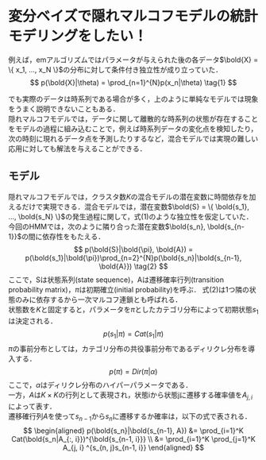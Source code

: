 # 変分ベイズで隠れマルコフモデルの統計モデリングをしたい！

例えば，emアルゴリズムではパラメータが与えられた後の各データ$\bold{X} = \{ x_1, ..., x_N \}$の分布に対して条件付き独立性が成り立っていた．
$$
p(\bold{X}|\theta) = \prod_{n=1}^{N}p(x_n|\theta) \tag{1}
$$

でも実際のデータは時系列である場合が多く，上のように単純なモデルでは現象をうまく説明できないこともある．  
隠れマルコフモデルでは，データに関して離散的な時系列の状態が存在することをモデルの過程に組み込むことで，例えば時系列データの変化点を検知したり，次の時刻に現れるデータ点を予測したりするなど，混合モデルでは実現の難しい応用に対しても解法を与えることができる．

## モデル
隠れマルコフモデルでは，クラスタ数$K$の混合モデルの潜在変数に時間依存を加えるだけで実現できる．混合モデルでは，潜在変数$\bold{S} = \{ \bold{s_1}, ..., \bold{s_N} \}$の発生過程に関して，式(1)のような独立性を仮定していた．  
今回のHMMでは，次のように隣り合った潜在変数$\bold{s_n}, \bold{s_{n-1}}$の間に依存性をもたえる．
$$
p(\bold{S}|\bold{\pi}, \bold{A}) = p(\bold{s_1}|\bold{\pi})\prod_{n=2}^{N}p(\bold{s_n}|\bold{s_{n-1}, \bold{A}}) \tag{2}
$$
ここで，Sは状態系列(state sequence)，Aは遷移確率行列(transition probability matrix)，$\pi$は初期確立(initial probability)を呼ぶ． 式(2)は1つ隣の状態のみに依存するから一次マルコフ連鎖とも呼ばれる．  
状態数を$K$と固定すると，パラメータを$\pi$としたカテゴリ分布によって初期状態$s_1$は決定される．
$$
p(s_1|\pi) = Cat(s_1|\pi) \tag{3}
$$
$\pi$の事前分布としては，カテゴリ分布の共役事前分布であるディリクレ分布を導入する．
$$
p(\pi) = Dir(\pi|\alpha) \tag{4}
$$
ここで，$\alpha$はディリクレ分布のハイパーパラメータである．  
一方，$A$は$K \times K$の行列として表現され，状態iから状態jに遷移する確率値を$A_{j, i}$によって表す．  
遷移確行列$A$を使って$s_{n-1}$から$s_n$に遷移するか確率は，以下の式で表される．
$$
\begin{aligned}
p(\bold{s_n}|\bold{s_{n-1}, A}) &= \prod_{i=1}^K Cat(\bold{s_n|A_{:, i}})^{\bold{s_{n-1, i}}} \\
&= \prod_{i=1}^K \prod_{j=1}^K A_{j, i} ^{s_{n, j}s_{n-1, i}}
\end{aligned}
$$